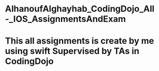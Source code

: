 # AlhanoufAlghayhab_CodingDojo_All-_IOS_AssignmentsAndExam
# This all assignments is create by me using swift Supervised by TAs in CodingDojo
